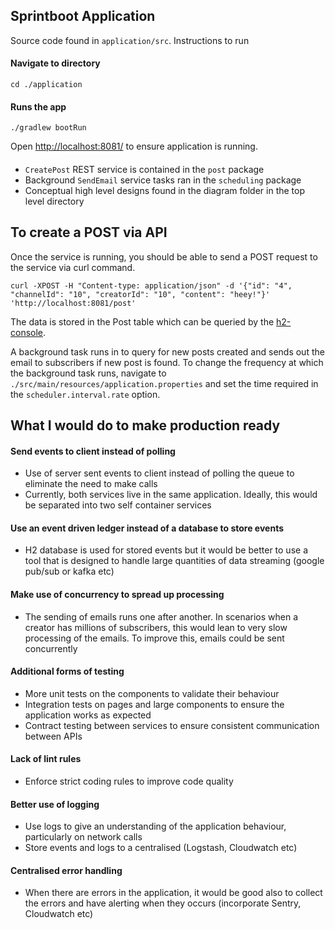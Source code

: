 ## Sprintboot Application

Source code found in `application/src`. Instructions to run

#### Navigate to directory
`cd ./application`

#### Runs the app
`./gradlew bootRun`

Open [http://localhost:8081/](http://localhost:8081/) to ensure application is running.

#### 
- `CreatePost` REST service is contained in the `post` package
- Background `SendEmail` service tasks ran in the `scheduling` package
- Conceptual high level designs found in the diagram folder in the top level directory

## To create a POST via API 
Once the service is running, you should be able to send a POST request to the service via curl command.

`curl -XPOST -H "Content-type: application/json" -d '{"id": "4", "channelId": "10", "creatorId": "10", "content": "heey!"}' 'http://localhost:8081/post'`

The data is stored in the Post table which can be queried by the [h2-console](http://localhost:8081/h2-console/login.jsp). 

A background task runs in to query for new posts created and sends out the email to subscribers if new post is found.
To change the frequency at which the background task runs, navigate to `./src/main/resources/application.properties` and set the time required in the `scheduler.interval.rate` option.

## What I would do to make production ready
#### Send events to client instead of polling
- Use of server sent events to client instead of polling the queue to eliminate the need to make calls
- Currently, both services live in the same application. Ideally, this would be separated into two self container services
#### Use an event driven ledger instead of a database to store events
- H2 database is used for stored events but it would be better to use a tool that is designed to handle large quantities of data streaming (google pub/sub or kafka etc)
#### Make use of concurrency to spread up processing
- The sending of emails runs one after another. In scenarios when a creator has millions of subscribers, this would lean to very slow processing of the emails. To improve this, emails could be sent concurrently
#### Additional forms of testing
- More unit tests on the components to validate their behaviour
- Integration tests on pages and large components to ensure the application works as expected
- Contract testing between services to ensure consistent communication between APIs
#### Lack of lint rules
- Enforce strict coding rules to improve code quality
#### Better use of logging
- Use logs to give an understanding of the application behaviour, particularly on network calls
- Store events and logs to a centralised (Logstash, Cloudwatch etc)
#### Centralised error handling
- When there are errors in the application, it would be good also to collect the errors and have alerting when they occurs (incorporate Sentry, Cloudwatch etc)

